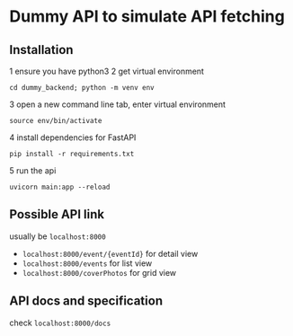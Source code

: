# Dummy API to simulate API fetching

## Installation
1 ensure you have python3
2 get virtual environment
```
cd dummy_backend; python -m venv env
```
3 open a new command line tab, enter virtual environment
```
source env/bin/activate
```
4 install dependencies for FastAPI 
```
pip install -r requirements.txt
```
5 run the api
```
uvicorn main:app --reload
```

## Possible API link
usually be `localhost:8000`
- `localhost:8000/event/{eventId}` for detail view
- `localhost:8000/events` for list view
- `localhost:8000/coverPhotos` for grid view


## API docs and specification
check `localhost:8000/docs`